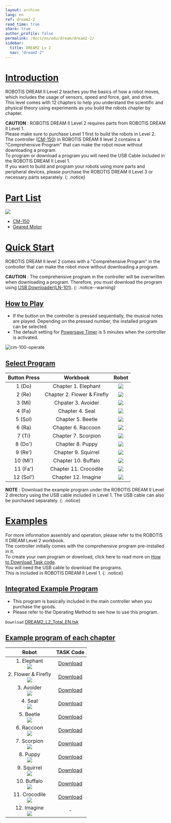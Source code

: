 ```yaml
---
layout: archive
lang: en
ref: dream2-2
read_time: true
share: true
author_profile: false
permalink: /docs/en/edu/dream/dream2-2/
sidebar:
  title: DREAM2 Lv 2
  nav: "dream2-2"
---
```


# [Introduction](#introduction)

ROBOTIS DREAM II Level 2 teaches you the basics of how a robot moves, which includes the usage of sensors, speed and force, gait, and drive.  
This level comes with 12 chapters to help you understand the scientific and physical theory using experiments as you build the robots chapter by chapter.

**CAUTION** : ROBOTIS DREAM II Level 2 requires parts from ROBOTIS DREAM II Level 1.  
Please make sure to purchase Level 1 first to build the robots in Level 2.  
The controller ([CM-150]) in ROBOTIS DREAM II level 2 contains a "Comprehensive Program" that can make the robot move without downloading a program.  
To program or download a program you will need the USB Cable included in the ROBOTIS DREAM II Level 1.  
If you want to build and program your robots using more parts and peripheral devices, please purchase the ROBOTIS DREAM II Level 3 or necessary parts separately.
{: .notice}

# [Part List](#part-list)

![](/assets/images/edu/dream/dream2/ROBOTIS_DREAMⅡ_LV2_EN_PartList.jpg)

- [CM-150]
- [Geared Motor]

# [Quick Start](#quick-start)

ROBOTIS DREAM II level 2 comes with a "Comprehensive Program" in the controller that can make the robot move without downloading a program.

**CAUTION** : The comprehensive program in the controller will be overwritten when downloading a program. Therefore, you must download the program using [USB Downloader(LN-101)].
{: .notice--warning}

## [How to Play](#how-to-play)

- If the button on the controller is pressed sequentially, the musical notes are played. Depending on the pressed number, the installed program can be selected.
- The default setting for [Powersave Timer] is 5 minutes when the controller is activated.

![cm-100-operate][power_button]

## [Select Program](#select-program)

| Button Press |          Workbook           |                          Robot                          |
|:------------:|:---------------------------:|:-------------------------------------------------------:|
|    1 (Do)    |     Chapter 1. Elephant     |   ![](/assets/images/edu/dream/dream1-2_elephant.jpg)   |
|    2 (Re)    | Chapter 2. Flower & Firefly | ![](/assets/images/edu/dream/dream1-2_fireflylight.jpg) |
|    3 (Mi)    |     Chpater 3. Avoider      |   ![](/assets/images/edu/dream/dream1-2_avoider.jpg)    |
|    4 (Fa)    |       Chapter 4. Seal       |     ![](/assets/images/edu/dream/dream1-2_seal.jpg)     |
|   5 (Sol)    |      Chapter 5. Beetle      |   ![](/assets/images/edu/dream/dream1-2_abeetle.jpg)    |
|    6 (Ra)    |     Chapter 6. Raccoon      |    ![](/assets/images/edu/dream/dream1-2_racoon.jpg)    |
|    7 (Ti)    |     Chapter 7. Scorpion     |   ![](/assets/images/edu/dream/dream1-2_scorpion.jpg)   |
|   8 (Do')    |      Chapter 8. Puppy       |    ![](/assets/images/edu/dream/dream1-2_puppy.jpg)     |
|   9 (Re')    |     Chapter 9. Squirrel     |   ![](/assets/images/edu/dream/dream1-2_squirrel.jpg)   |
|   10 (Mi')   |     Chapter 10. Buffalo     |   ![](/assets/images/edu/dream/dream1-2_buffalo.jpg)    |
|   11 (Fa')   |    Chapter 11. Crocodile    |  ![](/assets/images/edu/dream/dream1-2_crocodile.jpg)   |
|  12 (Sol')   |     Chapter 12. Imagine     |   ![](/assets/images/edu/dream/dream1-2_imagine.jpg)    |

**NOTE** : Download the example program under the ROBOTIS DREAM II Level 2 directory using the USB cable included in Level 1. The USB cable can also be purchased separately.
{: .notice}

# [Examples](#examples)

For more information assembly and operation, please refer to the ROBOTIS II DREAM Level 2 workbook.  
The controller initially comes with the comprehensive program pre-installed in it.  
To create your own program or download, click here to read more on [How to Download Task code].  
You will need the USB cable to download the programs.  
This is included in ROBOTIS DREAM II Level 1.
{: .notice}

## [Integrated Example Program](#integrated-example-program)
- This program is basically included in the main controller when you purchase the goods.
- Please refer to the Operating Method to see how to use this program.  

`Download` [DREAM2_L2_Total_EN.tsk]

## [Example program of each chapter](#example-program-of-each-chapter)

|                                      Robot                                       |     TASK Code     |
|:--------------------------------------------------------------------------------:|:-----------------:|
|       1. Elephant<br />![](/assets/images/edu/dream/dream1-2_elephant.jpg)       | [Download][ex_01] |
| 2. Flower & Firefly<br />![](/assets/images/edu/dream/dream1-2_fireflylight.jpg) | [Download][ex_02] |
|        3. Avoider<br />![](/assets/images/edu/dream/dream1-2_avoider.jpg)        | [Download][ex_03] |
|           4. Seal<br />![](/assets/images/edu/dream/dream1-2_seal.jpg)           | [Download][ex_04] |
|        5. Beetle<br />![](/assets/images/edu/dream/dream1-2_abeetle.jpg)         | [Download][ex_05] |
|        6. Raccoon<br />![](/assets/images/edu/dream/dream1-2_racoon.jpg)         | [Download][ex_06] |
|       7. Scorpion<br />![](/assets/images/edu/dream/dream1-2_scorpion.jpg)       | [Download][ex_07] |
|          8. Puppy<br />![](/assets/images/edu/dream/dream1-2_puppy.jpg)          | [Download][ex_08] |
|       9. Squirrel<br />![](/assets/images/edu/dream/dream1-2_squirrel.jpg)       | [Download][ex_09] |
|       10. Buffalo<br />![](/assets/images/edu/dream/dream1-2_buffalo.jpg)        | [Download][ex_10] |
|     11. Crocodile<br />![](/assets/images/edu/dream/dream1-2_crocodile.jpg)      | [Download][ex_11] |
|       12. Imagine<br />![](/assets/images/edu/dream/dream1-2_imagine.jpg)        |         -         |

[CM-150]: /docs/en/parts/controller/cm-150/
[Geared Motor]: /docs/en/parts/motor/gm-10a/
[USB Downloader(LN-101)]: /docs/en/parts/interface/ln-101/
[Powersave Timer]: /docs/en/software/rplus1/task/programming_02/#powersave-timer
[How to Download Task code]: /docs/en/faq/download_task_code/#cm-150
[DREAM2_L2_Total_EN.tsk]: http://www.robotis.com/service/download.php?no=1584
[ex_01]: http://www.robotis.com/service/download.php?no=1577
[ex_02]: http://www.robotis.com/service/download.php?no=1578
[ex_03]: http://www.robotis.com/service/download.php?no=1573
[ex_04]: http://www.robotis.com/service/download.php?no=1582
[ex_05]: http://www.robotis.com/service/download.php?no=1572
[ex_06]: http://www.robotis.com/service/download.php?no=1580
[ex_07]: http://www.robotis.com/service/download.php?no=1581
[ex_08]: http://www.robotis.com/service/download.php?no=1579
[ex_09]: http://www.robotis.com/service/download.php?no=1583
[ex_10]: http://www.robotis.com/service/download.php?no=1574
[ex_11]: http://www.robotis.com/service/download.php?no=1575
[power_button]: /assets/images/edu/ollo/ollo_lvl2_001.jpg
